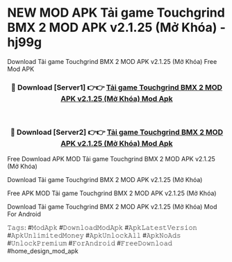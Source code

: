 # NEW MOD APK Tải game Touchgrind BMX 2 MOD APK v2.1.25 (Mở Khóa) - hj99g
Download Tải game Touchgrind BMX 2 MOD APK v2.1.25 (Mở Khóa) Free Mod APK

<div align="center">
<h3>🔴 Download [Server1] 👉👉 <a href="https://apk-comot.site?title=Tải_game_Touchgrind_BMX_2_MOD_APK_v2.1.25_(Mở_Khóa)">Tải game Touchgrind BMX 2 MOD APK v2.1.25 (Mở Khóa) Mod Apk</a></h3><br>

<h3>🔴 Download [Server2] 👉👉 <a href="https://apk-comot.site?title=Tải_game_Touchgrind_BMX_2_MOD_APK_v2.1.25_(Mở_Khóa)">Tải game Touchgrind BMX 2 MOD APK v2.1.25 (Mở Khóa) Mod Apk</a></h3>
</div>


Free Download APK MOD Tải game Touchgrind BMX 2 MOD APK v2.1.25 (Mở Khóa)

Download Tải game Touchgrind BMX 2 MOD APK v2.1.25 (Mở Khóa) 

Free APK MOD Tải game Touchgrind BMX 2 MOD APK v2.1.25 (Mở Khóa) 

Download Tải game Touchgrind BMX 2 MOD APK v2.1.25 (Mở Khóa) Mod For Android

𝚃𝚊𝚐𝚜: #𝙼𝚘𝚍𝙰𝚙𝚔 #𝙳𝚘𝚠𝚗𝚕𝚘𝚊𝚍𝙼𝚘𝚍𝙰𝚙𝚔 #𝙰𝚙𝚔𝙻𝚊𝚝𝚎𝚜𝚝𝚅𝚎𝚛𝚜𝚒𝚘𝚗 #𝙰𝚙𝚔𝚄𝚗𝚕𝚒𝚖𝚒𝚝𝚎𝚍𝙼𝚘𝚗𝚎𝚢 #𝙰𝚙𝚔𝚄𝚗𝚕𝚘𝚌𝚔𝙰𝚕𝚕 #𝙰𝚙𝚔𝙽𝚘𝙰𝚍𝚜 #𝚄𝚗𝚕𝚘𝚌𝚔𝙿𝚛𝚎𝚖𝚒𝚞𝚖 #𝙵𝚘𝚛𝙰𝚗𝚍𝚛𝚘𝚒𝚍 #𝙵𝚛𝚎𝚎𝙳𝚘𝚠𝚗𝚕𝚘𝚊𝚍 #home_design_mod_apk